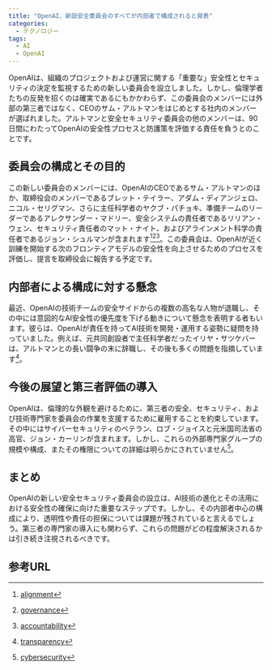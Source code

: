 ```yaml
---
title: "OpenAI、新設安全委員会のすべてが内部者で構成されると発表"
categories:
  - テクノロジー
tags:
  - AI
  - OpenAI
---
```

OpenAIは、組織のプロジェクトおよび運営に関する「重要な」安全性とセキュリティの決定を監視するための新しい委員会を設立しました。しかし、倫理学者たちの反発を招くのは確実であるにもかかわらず、この委員会のメンバーには外部の第三者ではなく、CEOのサム・アルトマンをはじめとする社内のメンバーが選ばれました。アルトマンと安全セキュリティ委員会の他のメンバーは、90日間にわたってOpenAIの安全性プロセスと防護策を評価する責任を負うとのことです。

## 委員会の構成とその目的

この新しい委員会のメンバーには、OpenAIのCEOであるサム・アルトマンのほか、取締役会のメンバーであるブレット・テイラー、アダム・ディアンジェロ、ニコル・セリグマン、さらに主任科学者のヤクブ・パチョキ、準備チームのリーダーであるアレクサンダー・マドリー、安全システムの責任者であるリリアン・ウェン、セキュリティ責任者のマット・ナイト、およびアラインメント科学の責任者であるジョン・シュルマンが含まれます[^1][^2][^3]。この委員会は、OpenAIが近く訓練を開始する次のフロンティアモデルの安全性を向上させるためのプロセスを評価し、提言を取締役会に報告する予定です。

## 内部者による構成に対する懸念

最近、OpenAIの技術チームの安全サイドからの複数の高名な人物が退職し、その中には意図的なAI安全性の優先度を下げる動きについて懸念を表明する者もいます。彼らは、OpenAIが責任を持ってAI技術を開発・運用する姿勢に疑問を持っていました。例えば、元共同創設者で主任科学者だったイリヤ・サツケバーは、アルトマンとの長い闘争の末に辞職し、その後も多くの問題を指摘しています[^4]。

## 今後の展望と第三者評価の導入

OpenAIは、倫理的な外観を避けるために、第三者の安全、セキュリティ、および技術専門家を委員会の作業を支援するために雇用することを約束しています。その中にはサイバーセキュリティのベテラン、ロブ・ジョイスと元米国司法省の高官、ジョン・カーリンが含まれます。しかし、これらの外部専門家グループの規模や構成、またその権限についての詳細は明らかにされていません[^5]。

## まとめ

OpenAIの新しい安全セキュリティ委員会の設立は、AI技術の進化とその活用における安全性の確保に向けた重要なステップです。しかし、その内部者中心の構成により、透明性や責任の担保については課題が残されていると言えるでしょう。第三者の専門家の導入にも関わらず、これらの問題がどの程度解決されるかは引き続き注視されるべきです。

## 参考URL

[^1]: [alignment](https://eow.alc.co.jp/search?q=alignment)
[^2]: [governance](https://eow.alc.co.jp/search?q=governance)
[^3]: [accountability](https://eow.alc.co.jp/search?q=accountability)
[^4]: [transparency](https://ejje.weblio.jp/content/transparency)
[^5]: [cybersecurity](https://www.ibm.com/jp-ja/topics/cybersecurity#:~:text=%E3%82%B5%E3%82%A4%E3%83%90%E3%83%BC%E3%82%BB%E3%82%AD%E3%83%A5%E3%83%AA%E3%83%86%E3%82%A3%E3%83%BC%E3%81%A8%E3%81%AF%E3%80%81%E3%82%B5%E3%82%A4%E3%83%90%E3%83%BC,%E5%AF%BE%E7%AD%96%E3%80%81%E6%85%A3%E8%A1%8C%E3%81%AE%E3%81%93%E3%81%A8%E3%81%A7%E3%81%99%E3%80%82)
[^6]: [artificial general intelligence](https://www.sig-agi.org/#:~:text=%E6%B1%8E%E7%94%A8%E4%BA%BA%E5%B7%A5%E7%9F%A5%E8%83%BD%EF%BC%88Artificial%20General,%E6%B4%BB%E5%8B%95%E3%81%8C%E6%8B%96%E3%81%8C%E3%82%8A%E3%81%BE%E3%81%97%E3%81%9F%E3%80%82)
[^7]: [compute resources](https://www.hpe.com/jp/ja/what-is/compute-resources.html)
[^8]: [lobbying](https://www.weblio.jp/content/lobbying#:~:text=%E3%83%AD%E3%83%93%E3%82%A4%E3%83%B3%E3%82%B0&text=%E4%BC%81%E6%A5%AD%E3%82%84%E6%A5%AD%E7%95%8C%E5%9B%A3%E4%BD%93%E3%80%81%E5%B8%82%E6%B0%91,%E3%80%8C%E3%83%AD%E3%83%93%E3%83%BC%E6%B4%BB%E5%8B%95%E3%80%8D%E3%81%A8%E3%82%82%E8%A8%80%E3%81%86%E3%80%82)
[^9]: [policy enforcement](https://www.nri-secure.co.jp/glossary/pep)
